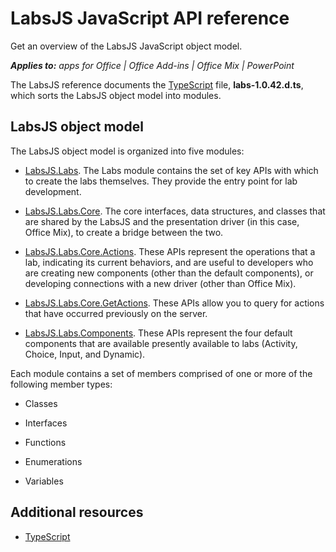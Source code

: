 
# LabsJS JavaScript API reference
Get an overview of the LabsJS JavaScript object model.

 _**Applies to:** apps for Office | Office Add-ins | Office Mix | PowerPoint_

The LabsJS reference documents the [TypeScript](http://www.typescriptlang.org/) file, **labs-1.0.42.d.ts**, which sorts the LabsJS object model into modules.

## LabsJS object model

The LabsJS object model is organized into five modules:


- [LabsJS.Labs](../powerpoint/office-mix/reference/labsjs.labs.md). The Labs module contains the set of key APIs with which to create the labs themselves. They provide the entry point for lab development.
    
- [LabsJS.Labs.Core](../powerpoint/office-mix/reference/labsjs.labs.core.md). The core interfaces, data structures, and classes that are shared by the LabsJS and the presentation driver (in this case, Office Mix), to create a bridge between the two.
    
- [LabsJS.Labs.Core.Actions](../powerpoint/office-mix/reference/labsjs.labs.core.actions.md). These APIs represent the operations that a lab, indicating its current behaviors, and are useful to developers who are creating new components (other than the default components), or developing connections with a new driver (other than Office Mix).
    
- [LabsJS.Labs.Core.GetActions](../powerpoint/office-mix/reference/labsjs.labs.core.getactions.md). These APIs allow you to query for actions that have occurred previously on the server.
    
- [LabsJS.Labs.Components](../powerpoint/office-mix/reference/labsjs.labs.components.md). These APIs represent the four default components that are available presently available to labs (Activity, Choice, Input, and Dynamic).
    
Each module contains a set of members comprised of one or more of the following member types:


- Classes
    
- Interfaces
    
- Functions
    
- Enumerations
    
- Variables
    



## Additional resources



- [TypeScript](http://www.typescriptlang.org/)
    
